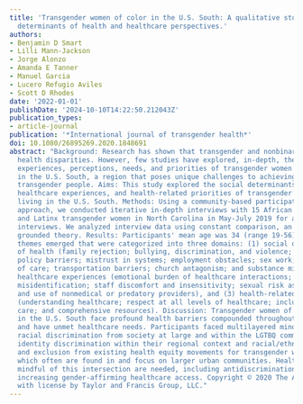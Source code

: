 ```yaml
---
title: 'Transgender women of color in the U.S. South: A qualitative study of social
  determinants of health and healthcare perspectives.'
authors:
- Benjamin D Smart
- Lilli Mann-Jackson
- Jorge Alonzo
- Amanda E Tanner
- Manuel Garcia
- Lucero Refugio Aviles
- Scott D Rhodes
date: '2022-01-01'
publishDate: '2024-10-10T14:22:50.212043Z'
publication_types:
- article-journal
publication: '*International journal of transgender health*'
doi: 10.1080/26895269.2020.1848691
abstract: "Background: Research has shown that transgender and nonbinary people experience
  health disparities. However, few studies have explored, in-depth, the health-related
  experiences, perceptions, needs, and priorities of transgender women of color living
  in the U.S. South, a region that poses unique challenges to achieving health for
  transgender people. Aims: This study explored the social determinants of health,
  healthcare experiences, and health-related priorities of transgender women of color
  living in the U.S. South. Methods: Using a community-based participatory research
  approach, we conducted iterative in-depth interviews with 15 African American/Black
  and Latinx transgender women in North Carolina in May-July 2019 for a total of 30
  interviews. We analyzed interview data using constant comparison, an approach to
  grounded theory. Results: Participants' mean age was 34 (range 19-56) years. Twenty
  themes emerged that were categorized into three domains: (1) social determinants
  of health (family rejection; bullying, discrimination, and violence; isolation;
  policy barriers; mistrust in systems; employment obstacles; sex work; high cost
  of care; transportation barriers; church antagonism; and substance misuse), (2)
  healthcare experiences (emotional burden of healthcare interactions; name and gender
  misidentification; staff discomfort and insensitivity; sexual risk assumptions;
  and use of nonmedical or predatory providers), and (3) health-related priorities
  (understanding healthcare; respect at all levels of healthcare; inclusive gender-affirming
  care; and comprehensive resources). Discussion: Transgender women of color living
  in the U.S. South face profound health barriers compounded throughout the life course
  and have unmet healthcare needs. Participants faced multilayered minority stressors:
  racial discrimination from society at large and within the LGTBQ community; gender
  identity discrimination within their regional context and racial/ethnic communities;
  and exclusion from existing health equity movements for transgender women of color,
  which often are found in and focus on larger urban communities. Health interventions
  mindful of this intersection are needed, including antidiscrimination policies and
  increasing gender-affirming healthcare access. Copyright © 2020 The Author(s). Published
  with license by Taylor and Francis Group, LLC."
---
```

